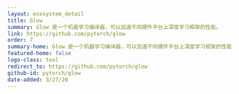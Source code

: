 ```yaml
---
layout: ecosystem_detail
title: Glow
summary: Glow 是一个机器学习编译器，可以加速不同硬件平台上深度学习框架的性能。
link: https://github.com/pytorch/glow
order: 7
summary-home: Glow 是一个机器学习编译器，可以加速不同硬件平台上深度学习框架的性能。
featured-home: false
logo-class: tool
redirect_to: https://github.com/pytorch/glow
github-id: pytorch/glow
date-added: 3/27/20
---
```

